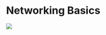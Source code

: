 # Networking Basics

![](https://s3.amazonaws.com/intranet-projects-files/holbertonschool-sysadmin_devops/285/s7kpNYq.png)
